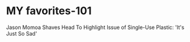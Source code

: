 # MY favorites-101

Jason Momoa Shaves Head To Highlight Issue of Single-Use Plastic: 'It's Just So Sad'
